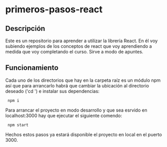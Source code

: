 # primeros-pasos-react
## Descripción
Este es un repositorio para aprender a utilizar la librería React. 
En él voy subiendo ejemplos de los conceptos de react que voy aprendiendo a medida que voy completando el curso.
Sirve a modo de apuntes.

## Funcionamiento
Cada uno de los directorios que hay en la carpeta raíz es un módulo npm así que para arrancarlo habrá que cambiar
la ubicación al directorio deseado ('cd <directorio>') e instalar sus dependencias:
```shell script
 npm i
```

Para arrancar el proyecto en modo desarrollo y que sea esrvido en localhost:3000 hay que ejecutar el siguiente comendo:

```shell script
 npm start
```

Hechos estos pasos ya estará disponible el proyecto en local en el puerto 3000.
